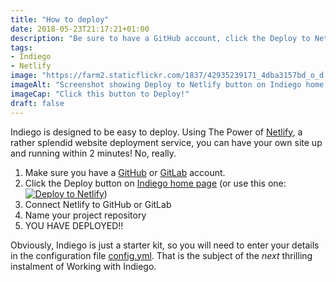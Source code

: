 ```yaml
---
title: "How to deploy"
date: 2018-05-23T21:17:21+01:00
description: "Be sure to have a GitHub account, click the Deploy to Netlify button, connect Netlify to GitHub, configure the name and there you have it!"
tags: 
- Indiego
- Netlify
image: "https://farm2.staticflickr.com/1837/42935239171_4dba3157bd_o_d.png"
imageAlt: "Screenshot showing Deploy to Netlify button on Indiego home page"
imageCap: "Click this button to Deploy!"
draft: false
---
```


Indiego is designed to be easy to deploy. Using The Power of [Netlify](https://www.netlify.com), a rather splendid website deployment service, you can have your own site up and running within 2 minutes! No, really. 

1. Make sure you have a [GitHub](https://github.com/) or [GitLab](https://gitlab.com/) account.
2. Click the Deploy button on [Indiego home page](https://www.indiego.org.uk/) (or use this one: [![Deploy to Netlify](https://www.netlify.com/img/deploy/button.svg)](https://app.netlify.com/start/deploy?repository=https://github.com/growdigital/indiego))
3. Connect Netlify to GitHub or GitLab
4. Name your project repository
5. YOU HAVE DEPLOYED!!

Obviously, Indiego is just a starter kit, so you will need to enter your details in the configuration file [config.yml](). That is the subject of the _next_ thrilling instalment of Working with Indiego.
